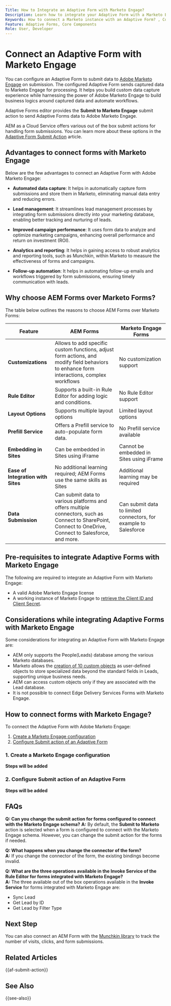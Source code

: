 ```yaml
---
Title: How to Integrate an Adaptive Form with Marketo Engage?
Description: Learn how to integrate your Adaptive Form with a Marketo Engage instance.
Keywords: How to connect a Marketo instance with an Adaptive Form? , Connect a form to Marketo, Integrate a form with Marketo Engage, Integrate an Adaptive Form with a Marketo instance, Submit data from form to Marketo. 
Feature: Adaptive Forms, Core Components
Role: User, Developer
---
```


# Connect an Adaptive Form with Marketo Engage

You can configure an Adaptive Form to submit data to [Adobe Marketo Engage](https://experienceleague.adobe.com/en/docs/marketo/using/home) on submission. The configured Adaptive Form sends captured data to Marketo Engage for processing. It helps you build custom data capture experience while harnessing the power of Adobe Marketo Engage to build business logics around captured data and automate workflows.

Adaptive Forms editor provides the **Submit to Marketo Engage** submit action to send Adaptive Forms data to Adobe Marketo Engage. 

AEM as a Cloud Service offers various out of the box submit actions for handling form submissions. You can learn more about these options in the [Adaptive Form Submit Action](/help/forms/configure-submit-actions-core-components.md) article.

## Advantages to connect forms with Marketo Engage

Below are the few advantages to connect an Adaptive Form with Adobe Marketo Engage:

* **Automated data capture**: It helps in automatically capture form submissions and store them in Marketo, eliminating manual data entry and reducing errors.

* **Lead management**: It streamlines lead management processes by integrating form submissions directly into your marketing database, enabling better tracking and nurturing of leads.

* **Improved campaign performance**: It uses form data to analyze and optimize marketing campaigns, enhancing overall performance and return on investment (ROI).

* **Analytics and reporting**: It helps in gaining access to robust analytics and reporting tools, such as Munchkin, within Marketo to measure the effectiveness of forms and campaigns.

* **Follow-up automation**: It helps in automating follow-up emails and workflows triggered by form submissions, ensuring timely communication with leads.

## Why choose AEM Forms over Marketo Forms?

The table below outlines the reasons to choose AEM Forms over Marketo Forms:

| **Feature** | **AEM Forms**| **Marketo Engage Forms** |
|-------------------------------------|----------------------------------------------------------------------|-----------------------------------------------------------|
| **Customizations** | Allows to add specific custom functions, adjust form actions, and modify field behaviors to enhance form interactions, complex workflows | No customization support |
| **Rule Editor**| Supports a built-in Rule Editor for adding logic and conditions.      | No Rule Editor support|
| **Layout Options** | Supports multiple layout options| Limited layout options |
| **Prefill Service** | Offers a Prefill service to auto-populate form data. | No Prefill service available|
| **Embedding in Sites** | Can be embedded in Sites using iFrame| Cannot be embedded in Sites using iFrame|
| **Ease of Integration with Sites**  | No additional learning required; AEM Forms use the same skills as Sites | Additional learning may be required|
| **Data Submission**| Can submit data to various platforms and offers multiple connectors, such as Connect to SharePoint, Connect to OneDrive, Connect to Salesforce, and more.| Can submit data to limited connectors, for example to Salesforce |

## Pre-requisites to integrate Adaptive Forms with Marketo Engage

The following are required to integrate an Adaptive Form with Marketo Engage:

* A valid Adobe Marketo Engage license
* A working instance of Marketo Engage to [retrieve the Client ID and Client Secret](https://experienceleague.adobe.com/en/docs/marketo/using/product-docs/administration/additional-integrations/create-a-custom-service-for-use-with-rest-api).

## Considerations while integrating Adaptive Forms with Marketo Engage

Some considerations for integrating an Adaptive Form with Marketo Engage are:

* AEM only supports the People(Leads) database among the various Marketo databases.
* Marketo allows the [creation of 10 custom objects](https://experienceleague.adobe.com/en/docs/marketo/using/product-docs/administration/marketo-custom-objects/add-marketo-custom-object-fields) as user-defined objects to store specialized data beyond the standard fields in Leads, supporting unique business needs.
* AEM can access custom objects only if they are associated with the Lead database.
* It is not possible to connect Edge Delivery Services Forms with Marketo Engage.

## How to connect forms with Marketo Engage?

To connect the Adaptive Form with Adobe Marketo Engage:
1. [Create a Marketo Engage configuration](#1-create-a-marketo-engage-configuration) 
1. [Configure Submit action of an Adaptive Form](#2-configure-submit-action-of-an-adaptive-form)


### 1. Create a Marketo Engage configuration

**Steps will be added**

### 2. Configure Submit action of an Adaptive Form

**Steps will be added**

## FAQs

**Q: Can you change the submit action for forms configured to connect with the Marketo Engage schema?**
    **A:** By default, the **Submit to Marketo** action is selected when a form is configured to connect with the Marketo Engage schema. However, you can change the submit action for the forms if needed.

**Q: What happens when you change the connector of the form?**  
    **A:** If you change the connector of the form, the existing bindings become invalid.

**Q: What are the three operations available in the Invoke Service of the Rule Editor for forms integrated with Marketo Engage?**  
    **A:** The three available out of the box operations available in the **Invoke Service** for forms integrated with Marketo Engage are:
* Sync Lead
* Get Lead by ID
* Get Lead by Filter Type

## Next Step

You can also connect an AEM Form with the [Munchkin library](https://experienceleague.adobe.com/en/docs/marketo/using/product-docs/administration/setup/munchkin) to track the number of visits, clicks, and form submissions.

## Related Articles

{{af-submit-action}}

## See Also

{{see-also}}





